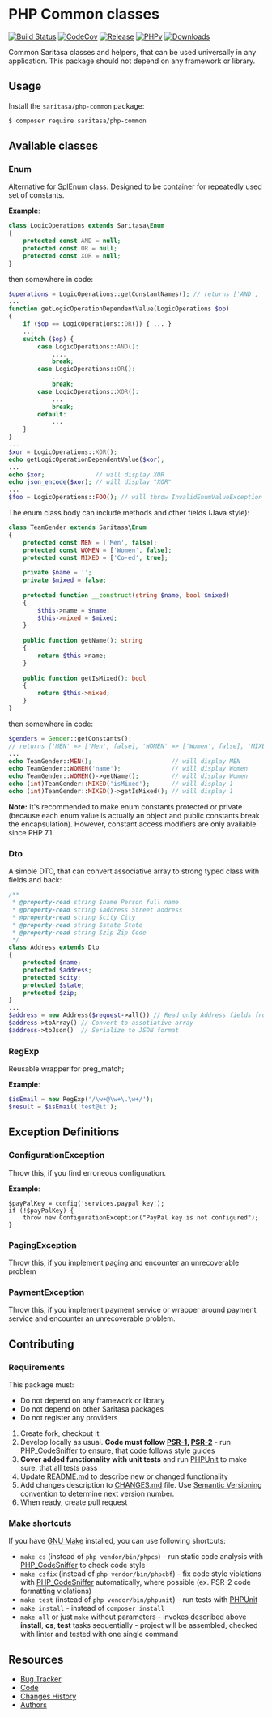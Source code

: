 # PHP Common classes

[![Build Status](https://travis-ci.org/Saritasa/php-common.svg?branch=master)](https://travis-ci.org/Saritasa/php-common)
[![CodeCov](https://codecov.io/gh/Saritasa/php-common/branch/master/graph/badge.svg)](https://codecov.io/gh/Saritasa/php-common)
[![Release](https://img.shields.io/github/release/saritasa/php-common.svg)](https://github.com/Saritasa/php-common/releases)
[![PHPv](https://img.shields.io/packagist/php-v/saritasa/php-common.svg)](http://www.php.net)
[![Downloads](https://img.shields.io/packagist/dt/saritasa/php-common.svg)](https://packagist.org/packages/saritasa/php-common)

Common Saritasa classes and helpers, that can be used universally in any application.
This package should not depend on any framework or library.

## Usage

Install the ```saritasa/php-common``` package:

```bash
$ composer require saritasa/php-common
```

## Available classes

### Enum
Alternative for [SplEnum](http://php.net/manual/ru/class.splenum.php) class.
Designed to be container for repeatedly used set of constants.

**Example**:
```php
class LogicOperations extends Saritasa\Enum
{
    protected const AND = null;
    protected const OR = null;
    protected const XOR = null;
}
```
then somewhere in code:
```php
$operations = LogicOperations::getConstantNames(); // returns ['AND', 'OR', 'XOR']
...
function getLogicOperationDependentValue(LogicOperations $op) 
{
    if ($op == LogicOperations::OR()) { ... }
    ...
    switch ($op) {
        case LogicOperations::AND():
            ....
            break;
        case LogicOperations::OR():
            ...
            break;
        case LogicOperations::XOR():
            ...
            break;
        default:
            ...
    }
}
...
$xor = LogicOperations::XOR();
echo getLogicOperationDependentValue($xor);
...
echo $xor;              // will display XOR
echo json_encode($xor); // will display "XOR"
...
$foo = LogicOperations::FOO(); // will throw InvalidEnumValueException on unknown value
```

The enum class body can include methods and other fields (Java style):
```php
class TeamGender extends Saritasa\Enum
{
    protected const MEN = ['Men', false];
    protected const WOMEN = ['Women', false];
    protected const MIXED = ['Co-ed', true];
    
    private $name = '';
    private $mixed = false;
    
    protected function __construct(string $name, bool $mixed)
    {
        $this->name = $name;
        $this->mixed = $mixed;
    }
    
    public function getName(): string
    {
        return $this->name;
    }
    
    public function getIsMixed(): bool
    {
        return $this->mixed;
    }
}
```
then somewhere in code:
```php
$genders = Gender::getConstants(); 
// returns ['MEN' => ['Men', false], 'WOMEN' => ['Women', false], 'MIXED' => ['Co-ed', true]]
...
echo TeamGender::MEN();                      // will display MEN
echo TeamGender::WOMEN('name');              // will display Women
echo TeamGender::WOMEN()->getName();         // will display Women
echo (int)TeamGender::MIXED('isMixed');      // will display 1
echo (int)TeamGender::MIXED()->getIsMixed(); // will display 1
```

**Note:** It's recommended to make enum constants protected or private (because each enum value 
is actually an object and public constants break the encapsulation). However, constant access
modifiers are only available since PHP 7.1

### Dto
A simple DTO, that can convert associative array to strong typed class with fields and back:

```php
/**
 * @property-read string $name Person full name
 * @property-read string $address Street address
 * @property-read string $city City
 * @property-read string $state State
 * @property-read string $zip Zip Code
 */
class Address extends Dto
{
    protected $name;
    protected $address;
    protected $city;
    protected $state;
    protected $zip;
}
...
$address = new Address($request->all()) // Read only Address fields from HTTP Request
$address->toArray() // Convert to assotiative array
$address->toJson()  // Serialize to JSON format

```

### RegExp
Reusable wrapper for preg_match;

**Example**:
```php
$isEmail = new RegExp('/\w+@\w+\.\w+/');
$result = $isEmail('test@it');
```

## Exception Definitions
### ConfigurationException
Throw this, if you find erroneous configuration.

**Example**:
```
$payPalKey = config('services.paypal_key');
if (!$payPalKey) {
    throw new ConfigurationException("PayPal key is not configured");
}

```

### PagingException
Throw this, if you implement paging and encounter an unrecoverable problem

### PaymentException
Throw this, if you implement payment service or wrapper around payment service 
and encounter an unrecoverable problem.

## Contributing

### Requirements
This package must:
* Do not depend on any framework or library
* Do not depend on other Saritasa packages
* Do not register any providers

1. Create fork, checkout it
2. Develop locally as usual. **Code must follow [PSR-1](http://www.php-fig.org/psr/psr-1/), [PSR-2](http://www.php-fig.org/psr/psr-2/)** -
    run [PHP_CodeSniffer](https://github.com/squizlabs/PHP_CodeSniffer) to ensure, that code follows style guides
3. **Cover added functionality with unit tests** and run [PHPUnit](https://phpunit.de/) to make sure, that all tests pass
4. Update [README.md](README.md) to describe new or changed functionality
5. Add changes description to [CHANGES.md](CHANGES.md) file. Use [Semantic Versioning](https://semver.org/) convention to determine next version number.
6. When ready, create pull request

### Make shortcuts

If you have [GNU Make](https://www.gnu.org/software/make/) installed, you can use following shortcuts:

* ```make cs``` (instead of ```php vendor/bin/phpcs```) -
    run static code analysis with [PHP_CodeSniffer](https://github.com/squizlabs/PHP_CodeSniffer)
    to check code style
* ```make csfix``` (instead of ```php vendor/bin/phpcbf```) -
    fix code style violations with [PHP_CodeSniffer](https://github.com/squizlabs/PHP_CodeSniffer)
    automatically, where possible (ex. PSR-2 code formatting violations)
* ```make test``` (instead of ```php vendor/bin/phpunit```) -
    run tests with [PHPUnit](https://phpunit.de/)
* ```make install``` - instead of ```composer install```
* ```make all``` or just ```make``` without parameters -
    invokes described above **install**, **cs**, **test** tasks sequentially -
    project will be assembled, checked with linter and tested with one single command

## Resources

* [Bug Tracker](http://github.com/saritasa/php-common/issues)
* [Code](http://github.com/saritasa/php-common)
* [Changes History](CHANGES.md)
* [Authors](http://github.com/saritasa/php-common/contributors)
